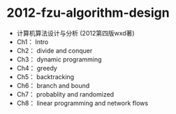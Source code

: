 # 2012-fzu-algorithm-design

- 计算机算法设计与分析 (2012第四版wxd著)
- Ch1： Intro
- Ch2： divide and conquer
- Ch3： dynamic programming
- Ch4： greedy
- Ch5： backtracking
- Ch6： branch and bound
- Ch7： probablity and randomized
- Ch8： linear programming and network flows


